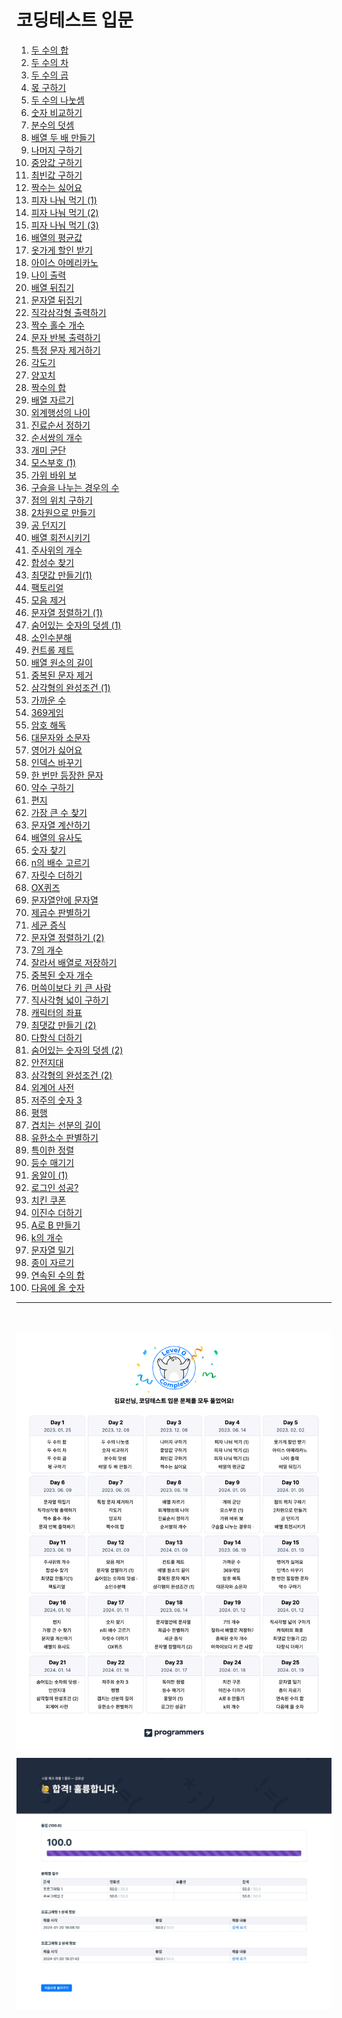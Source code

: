 # 코딩테스트 입문

1. <a href="https://school.programmers.co.kr/learn/courses/30/lessons/120802" target="_blank">두 수의 합</a>
2. <a href="https://school.programmers.co.kr/learn/courses/30/lessons/120803" target="_blank">두 수의 차</a>
3. <a href="https://school.programmers.co.kr/learn/courses/30/lessons/120804" target="_blank">두 수의 곱</a>
4. <a href="https://school.programmers.co.kr/learn/courses/30/lessons/120805" target="_blank">몫 구하기</a>
5. <a href="https://school.programmers.co.kr/learn/courses/30/lessons/120806" target="_blank">두 수의 나눗셈</a>
6. <a href="https://school.programmers.co.kr/learn/courses/30/lessons/120807" target="_blank">숫자 비교하기</a>
7. <a href="https://school.programmers.co.kr/learn/courses/30/lessons/120808" target="_blank">분수의 덧셈</a>
8. <a href="https://school.programmers.co.kr/learn/courses/30/lessons/120809" target="_blank">배열 두 배 만들기</a>
9. <a href="https://school.programmers.co.kr/learn/courses/30/lessons/120810" target="_blank">나머지 구하기</a>
10. <a href="https://school.programmers.co.kr/learn/courses/30/lessons/120811" target="_blank">중앙값 구하기</a>
11. <a href="https://school.programmers.co.kr/learn/courses/30/lessons/120812" target="_blank">최빈값 구하기</a>
12. <a href="https://school.programmers.co.kr/learn/courses/30/lessons/120813" target="_blank">짝수는 싫어요</a>
13. <a href="https://school.programmers.co.kr/learn/courses/30/lessons/120814" target="_blank">피자 나눠 먹기 (1)</a>
14. <a href="https://school.programmers.co.kr/learn/courses/30/lessons/120815" target="_blank">피자 나눠 먹기 (2)</a>
15. <a href="https://school.programmers.co.kr/learn/courses/30/lessons/120816" target="_blank">피자 나눠 먹기 (3)</a>
16. <a href="https://school.programmers.co.kr/learn/courses/30/lessons/120817" target="_blank">배열의 평균값</a>
17. <a href="https://school.programmers.co.kr/learn/courses/30/lessons/120818" target="_blank">옷가게 할인 받기</a>
18. <a href="https://school.programmers.co.kr/learn/courses/30/lessons/120819" target="_blank">아이스 아메리카노</a>
19. <a href="https://school.programmers.co.kr/learn/courses/30/lessons/120820" target="_blank">나이 출력</a>
20. <a href="https://school.programmers.co.kr/learn/courses/30/lessons/120821" target="_blank">배열 뒤집기</a>
21. <a href="https://school.programmers.co.kr/learn/courses/30/lessons/120822" target="_blank">문자열 뒤집기</a>
22. <a href="https://school.programmers.co.kr/learn/courses/30/lessons/120823" target="_blank">직각삼각형 출력하기</a>
23. <a href="https://school.programmers.co.kr/learn/courses/30/lessons/120824" target="_blank">짝수 홀수 개수</a>
24. <a href="https://school.programmers.co.kr/learn/courses/30/lessons/120825" target="_blank">문자 반복 출력하기</a>
25. <a href="https://school.programmers.co.kr/learn/courses/30/lessons/120826" target="_blank">특정 문자 제거하기</a>
26. <a href="https://school.programmers.co.kr/learn/courses/30/lessons/120829" target="_blank">각도기</a>
27. <a href="https://school.programmers.co.kr/learn/courses/30/lessons/120830" target="_blank">양꼬치</a>
28. <a href="https://school.programmers.co.kr/learn/courses/30/lessons/120831" target="_blank">짝수의 합</a>
29. <a href="https://school.programmers.co.kr/learn/courses/30/lessons/120833" target="_blank">배열 자르기</a>
30. <a href="https://school.programmers.co.kr/learn/courses/30/lessons/120834" target="_blank">외계행성의 나이</a>
31. <a href="https://school.programmers.co.kr/learn/courses/30/lessons/120835" target="_blank">진료순서 정하기</a>
32. <a href="https://school.programmers.co.kr/learn/courses/30/lessons/120836" target="_blank">순서쌍의 개수</a>
33. <a href="https://school.programmers.co.kr/learn/courses/30/lessons/120837" target="_blank">개미 군단</a>
34. <a href="https://school.programmers.co.kr/learn/courses/30/lessons/120838" target="_blank">모스부호 (1)</a>
35. <a href="https://school.programmers.co.kr/learn/courses/30/lessons/120839" target="_blank">가위 바위 보</a>
36. <a href="https://school.programmers.co.kr/learn/courses/30/lessons/120840" target="_blank">구슬을 나누는 경우의 수</a>
37. <a href="https://school.programmers.co.kr/learn/courses/30/lessons/120841" target="_blank">점의 위치 구하기</a>
38. <a href="https://school.programmers.co.kr/learn/courses/30/lessons/120842" target="_blank">2차원으로 만들기</a>
39. <a href="https://school.programmers.co.kr/learn/courses/30/lessons/120843" target="_blank">공 던지기</a>
40. <a href="https://school.programmers.co.kr/learn/courses/30/lessons/120844" target="_blank">배열 회전시키기</a>
41. <a href="https://school.programmers.co.kr/learn/courses/30/lessons/120845" target="_blank">주사위의 개수</a>
42. <a href="https://school.programmers.co.kr/learn/courses/30/lessons/120846" target="_blank">합성수 찾기</a>
43. <a href="https://school.programmers.co.kr/learn/courses/30/lessons/120847" target="_blank">최댓값 만들기(1)</a>
44. <a href="https://school.programmers.co.kr/learn/courses/30/lessons/120848" target="_blank">팩토리얼</a>
45. <a href="https://school.programmers.co.kr/learn/courses/30/lessons/120849" target="_blank">모음 제거</a>
46. <a href="https://school.programmers.co.kr/learn/courses/30/lessons/120850" target="_blank">문자열 정렬하기 (1)</a>
47. <a href="https://school.programmers.co.kr/learn/courses/30/lessons/120851" target="_blank">숨어있는 숫자의 덧셈 (1)</a>
48. <a href="https://school.programmers.co.kr/learn/courses/30/lessons/120852" target="_blank">소인수분해</a>
49. <a href="https://school.programmers.co.kr/learn/courses/30/lessons/120853" target="_blank">컨트롤 제트</a>
50. <a href="https://school.programmers.co.kr/learn/courses/30/lessons/120854" target="_blank">배열 원소의 길이</a>
51. <a href="https://school.programmers.co.kr/learn/courses/30/lessons/120888" target="_blank">중복된 문자 제거</a>
52. <a href="https://school.programmers.co.kr/learn/courses/30/lessons/120889" target="_blank">삼각형의 완성조건 (1)</a>
53. <a href="https://school.programmers.co.kr/learn/courses/30/lessons/120890" target="_blank">가까운 수</a>
54. <a href="https://school.programmers.co.kr/learn/courses/30/lessons/120891" target="_blank">369게임</a>
55. <a href="https://school.programmers.co.kr/learn/courses/30/lessons/120892" target="_blank">암호 해독</a>
56. <a href="https://school.programmers.co.kr/learn/courses/30/lessons/120893" target="_blank">대문자와 소문자</a>
57. <a href="https://school.programmers.co.kr/learn/courses/30/lessons/120894" target="_blank">영어가 싫어요</a>
58. <a href="https://school.programmers.co.kr/learn/courses/30/lessons/120895" target="_blank">인덱스 바꾸기</a>
59. <a href="https://school.programmers.co.kr/learn/courses/30/lessons/120896" target="_blank">한 번만 등장한 문자</a>
60. <a href="https://school.programmers.co.kr/learn/courses/30/lessons/120897" target="_blank">약수 구하기</a>
61. <a href="https://school.programmers.co.kr/learn/courses/30/lessons/120898" target="_blank">편지</a>
62. <a href="https://school.programmers.co.kr/learn/courses/30/lessons/120899" target="_blank">가장 큰 수 찾기</a>
63. <a href="https://school.programmers.co.kr/learn/courses/30/lessons/120902" target="_blank">문자열 계산하기</a>
64. <a href="https://school.programmers.co.kr/learn/courses/30/lessons/120903" target="_blank">배열의 유사도</a>
65. <a href="https://school.programmers.co.kr/learn/courses/30/lessons/120904" target="_blank">숫자 찾기</a>
66. <a href="https://school.programmers.co.kr/learn/courses/30/lessons/120905" target="_blank">n의 배수 고르기</a>
67. <a href="https://school.programmers.co.kr/learn/courses/30/lessons/120906" target="_blank">자릿수 더하기</a>
68. <a href="https://school.programmers.co.kr/learn/courses/30/lessons/120907" target="_blank">OX퀴즈</a>
69. <a href="https://school.programmers.co.kr/learn/courses/30/lessons/120908" target="_blank">문자열안에 문자열</a>
70. <a href="https://school.programmers.co.kr/learn/courses/30/lessons/120909" target="_blank">제곱수 판별하기</a>
71. <a href="https://school.programmers.co.kr/learn/courses/30/lessons/120910" target="_blank">세균 증식</a>
72. <a href="https://school.programmers.co.kr/learn/courses/30/lessons/120911" target="_blank">문자열 정렬하기 (2)</a>
73. <a href="https://school.programmers.co.kr/learn/courses/30/lessons/120912" target="_blank">7의 개수</a>
74. <a href="https://school.programmers.co.kr/learn/courses/30/lessons/120913" target="_blank">잘라서 배열로 저장하기</a>
75. <a href="https://school.programmers.co.kr/learn/courses/30/lessons/120583" target="_blank">중복된 숫자 개수</a>
76. <a href="https://school.programmers.co.kr/learn/courses/30/lessons/120585" target="_blank">머쓱이보다 키 큰 사람</a>
77. <a href="https://school.programmers.co.kr/learn/courses/30/lessons/120860" target="_blank">직사각형 넓이 구하기</a>
78. <a href="https://school.programmers.co.kr/learn/courses/30/lessons/120861" target="_blank">캐릭터의 좌표</a>
79. <a href="https://school.programmers.co.kr/learn/courses/30/lessons/120862" target="_blank">최댓값 만들기 (2)</a>
80. <a href="https://school.programmers.co.kr/learn/courses/30/lessons/120863" target="_blank">다항식 더하기</a>
81. <a href="https://school.programmers.co.kr/learn/courses/30/lessons/120864" target="_blank">숨어있는 숫자의 덧셈 (2)</a>
82. <a href="https://school.programmers.co.kr/learn/courses/30/lessons/120866" target="_blank">안전지대</a>
83. <a href="https://school.programmers.co.kr/learn/courses/30/lessons/120868" target="_blank">삼각형의 완성조건 (2)</a>
84. <a href="https://school.programmers.co.kr/learn/courses/30/lessons/120869" target="_blank">외계어 사전</a>
85. <a href="https://school.programmers.co.kr/learn/courses/30/lessons/120871" target="_blank">저주의 숫자 3</a>
86. <a href="https://school.programmers.co.kr/learn/courses/30/lessons/120875" target="_blank">평행</a>
87. <a href="https://school.programmers.co.kr/learn/courses/30/lessons/120876" target="_blank">겹치는 선분의 길이</a>
88. <a href="https://school.programmers.co.kr/learn/courses/30/lessons/120878" target="_blank">유한소수 판별하기</a>
89. <a href="https://school.programmers.co.kr/learn/courses/30/lessons/120880" target="_blank">특이한 정렬</a>
90. <a href="https://school.programmers.co.kr/learn/courses/30/lessons/120882" target="_blank">등수 매기기</a>
91. <a href="https://school.programmers.co.kr/learn/courses/30/lessons/120956" target="_blank">옹알이 (1)</a>
92. <a href="https://school.programmers.co.kr/learn/courses/30/lessons/120883" target="_blank">로그인 성공?</a>
93. <a href="https://school.programmers.co.kr/learn/courses/30/lessons/120884" target="_blank">치킨 쿠폰</a>
94. <a href="https://school.programmers.co.kr/learn/courses/30/lessons/120885" target="_blank">이진수 더하기</a>
95. <a href="https://school.programmers.co.kr/learn/courses/30/lessons/120886" target="_blank">A로 B 만들기</a>
96. <a href="https://school.programmers.co.kr/learn/courses/30/lessons/120887" target="_blank">k의 개수</a>
97. <a href="https://school.programmers.co.kr/learn/courses/30/lessons/120921" target="_blank">문자열 밀기</a>
98. <a href="https://school.programmers.co.kr/learn/courses/30/lessons/120922" target="_blank">종이 자르기</a>
99. <a href="https://school.programmers.co.kr/learn/courses/30/lessons/120923" target="_blank">연속된 수의 합</a>
100. <a href="https://school.programmers.co.kr/learn/courses/30/lessons/120924" target="_blank">다음에 올 숫자</a>

---

<br />

![입문 캘린더](success.png)
![스킬 체크 레벨1](skill_level_1.JPG)
